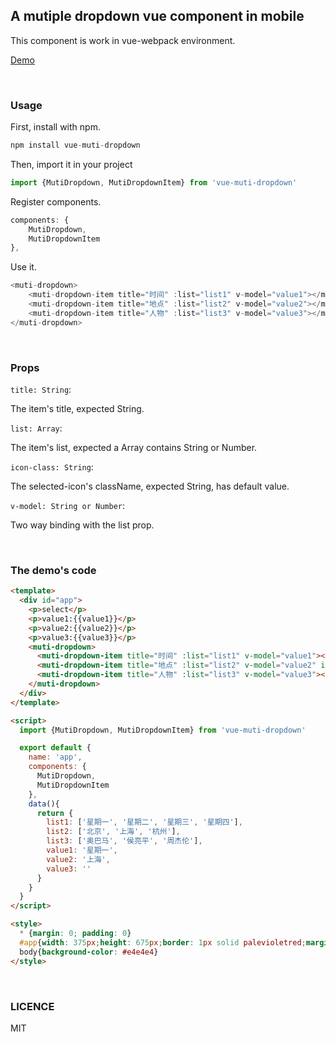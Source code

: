 A mutiple dropdown vue component in mobile
---

This component is work in vue-webpack environment.

[Demo](http://github.io/lavyun/vue-muti-dropdown)

<br>

### Usage

First, install with npm.

```js
npm install vue-muti-dropdown
```

Then, import it in your project

```js
import {MutiDropdown, MutiDropdownItem} from 'vue-muti-dropdown'
```

Register components.
```js
components: {
	MutiDropdown,
	MutiDropdownItem
},
```

Use it.
```js
<muti-dropdown>
	<muti-dropdown-item title="时间" :list="list1" v-model="value1"></muti-dropdown-item>
	<muti-dropdown-item title="地点" :list="list2" v-model="value2"></muti-dropdown-item>
	<muti-dropdown-item title="人物" :list="list3" v-model="value3"></muti-dropdown-item>
</muti-dropdown>
```

<br>

### Props

`title: String`:

The item's title, expected String.

`list: Array`:

The item's list, expected a Array contains String or Number.

`icon-class: String`:

The selected-icon's className, expected String, has default value.

`v-model: String or Number`:

Two way binding with the list prop.

<br>

### The demo's code

```html
<template>
  <div id="app">
    <p>select</p>
    <p>value1:{{value1}}</p>
    <p>value2:{{value2}}</p>
    <p>value3:{{value3}}</p>
    <muti-dropdown>
      <muti-dropdown-item title="时间" :list="list1" v-model="value1"></muti-dropdown-item>
      <muti-dropdown-item title="地点" :list="list2" v-model="value2" icon-class="iconfont icon-danxuanon"></muti-dropdown-item>
      <muti-dropdown-item title="人物" :list="list3" v-model="value3"></muti-dropdown-item>
    </muti-dropdown>
  </div>
</template>

<script>
  import {MutiDropdown, MutiDropdownItem} from 'vue-muti-dropdown'

  export default {
    name: 'app',
    components: {
      MutiDropdown,
      MutiDropdownItem
    },
    data(){
      return {
        list1: ['星期一', '星期二', '星期三', '星期四'],
        list2: ['北京', '上海', '杭州'],
        list3: ['奥巴马', '侯亮平', '周杰伦'],
        value1: '星期一',
        value2: '上海',
        value3: ''
      }
    }
  }
</script>

<style>
  * {margin: 0; padding: 0}
  #app{width: 375px;height: 675px;border: 1px solid palevioletred;margin: 100px auto}
  body{background-color: #e4e4e4}
</style>
```

<br>

### LICENCE
MIT







